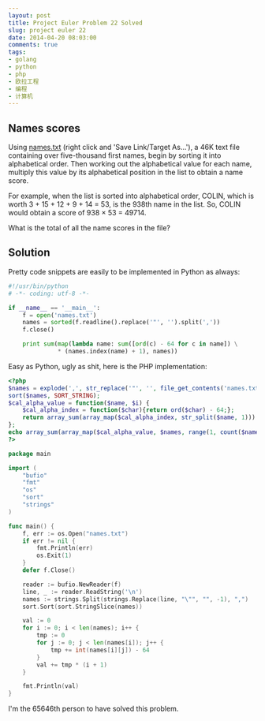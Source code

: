 ```yaml
---
layout: post
title: Project Euler Problem 22 Solved
slug: project euler 22
date: 2014-04-20 08:03:00
comments: true
tags:
- golang
- python
- php
- 欧拉工程
- 编程
- 计算机
---
```


Names scores
------------

Using [names.txt](http://projecteuler.net/project/names.txt) (right click and 'Save Link/Target As...'), a 46K text file containing over five-thousand first names, begin by sorting it into alphabetical order. Then working out the alphabetical value for each name, multiply this value by its alphabetical position in the list to obtain a name score.

For example, when the list is sorted into alphabetical order, COLIN, which is worth 3 + 15 + 12 + 9 + 14 = 53, is the 938th name in the list. So, COLIN would obtain a score of 938 × 53 = 49714.

What is the total of all the name scores in the file?

Solution
--------

Pretty code snippets are easily to be implemented in Python as always:

```python
#!/usr/bin/python
# -*- coding: utf-8 -*-

if __name__ == '__main__':
    f = open('names.txt')
    names = sorted(f.readline().replace('"', '').split(','))
    f.close()

    print sum(map(lambda name: sum([ord(c) - 64 for c in name]) \
              * (names.index(name) + 1), names))
```

Easy as Python, ugly as shit, here is the PHP implementation:

```php
<?php
$names = explode(',', str_replace('"', '', file_get_contents('names.txt')));
sort($names, SORT_STRING);
$cal_alpha_value = function($name, $i) {
    $cal_alpha_index = function($char){return ord($char) - 64;};
    return array_sum(array_map($cal_alpha_index, str_split($name, 1))) * $i;
};
echo array_sum(array_map($cal_alpha_value, $names, range(1, count($names))));
?>
```

```go
package main

import (
	"bufio"
	"fmt"
	"os"
	"sort"
	"strings"
)

func main() {
	f, err := os.Open("names.txt")
	if err != nil {
		fmt.Println(err)
		os.Exit(1)
	}
	defer f.Close()

	reader := bufio.NewReader(f)
	line, _ := reader.ReadString('\n')
	names := strings.Split(strings.Replace(line, "\"", "", -1), ",")
	sort.Sort(sort.StringSlice(names))

	val := 0
	for i := 0; i < len(names); i++ {
		tmp := 0
		for j := 0; j < len(names[i]); j++ {
			tmp += int(names[i][j]) - 64
		}
		val += tmp * (i + 1)
	}

	fmt.Println(val)
}
```

I'm the 65646th person to have solved this problem.
